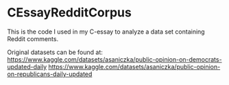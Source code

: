 # CEssayRedditCorpus
This is the code I used in my C-essay to analyze a data set containing Reddit comments.

Original datasets can be found at:
https://www.kaggle.com/datasets/asaniczka/public-opinion-on-democrats-updated-daily
https://www.kaggle.com/datasets/asaniczka/public-opinion-on-republicans-daily-updated
